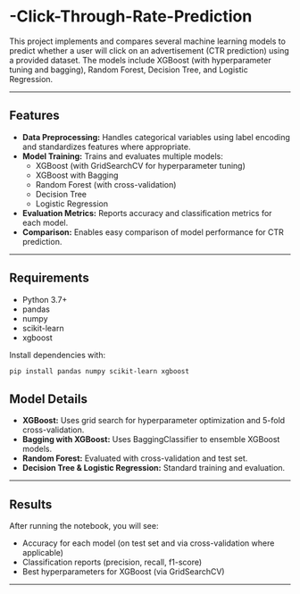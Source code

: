 # -Click-Through-Rate-Prediction

This project implements and compares several machine learning models to predict whether a user will click on an advertisement (CTR prediction) using a provided dataset. The models include XGBoost (with hyperparameter tuning and bagging), Random Forest, Decision Tree, and Logistic Regression.

---

## Features

- **Data Preprocessing:** Handles categorical variables using label encoding and standardizes features where appropriate.
- **Model Training:** Trains and evaluates multiple models:
  - XGBoost (with GridSearchCV for hyperparameter tuning)
  - XGBoost with Bagging
  - Random Forest (with cross-validation)
  - Decision Tree
  - Logistic Regression
- **Evaluation Metrics:** Reports accuracy and classification metrics for each model.
- **Comparison:** Enables easy comparison of model performance for CTR prediction.

---

## Requirements

- Python 3.7+
- pandas
- numpy
- scikit-learn
- xgboost

Install dependencies with:

```sh
pip install pandas numpy scikit-learn xgboost
```

## Model Details

- **XGBoost:** Uses grid search for hyperparameter optimization and 5-fold cross-validation.
- **Bagging with XGBoost:** Uses BaggingClassifier to ensemble XGBoost models.
- **Random Forest:** Evaluated with cross-validation and test set.
- **Decision Tree & Logistic Regression:** Standard training and evaluation.

---

## Results

After running the notebook, you will see:
- Accuracy for each model (on test set and via cross-validation where applicable)
- Classification reports (precision, recall, f1-score)
- Best hyperparameters for XGBoost (via GridSearchCV)

---
